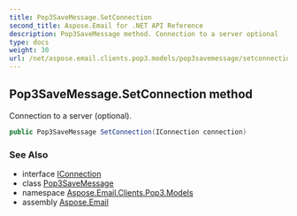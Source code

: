 ```yaml
---
title: Pop3SaveMessage.SetConnection
second_title: Aspose.Email for .NET API Reference
description: Pop3SaveMessage method. Connection to a server optional
type: docs
weight: 30
url: /net/aspose.email.clients.pop3.models/pop3savemessage/setconnection/
---
```

## Pop3SaveMessage.SetConnection method

Connection to a server (optional).

```csharp
public Pop3SaveMessage SetConnection(IConnection connection)
```

### See Also

* interface [IConnection](../../../aspose.email.clients/iconnection/)
* class [Pop3SaveMessage](../)
* namespace [Aspose.Email.Clients.Pop3.Models](../../pop3savemessage/)
* assembly [Aspose.Email](../../../)



